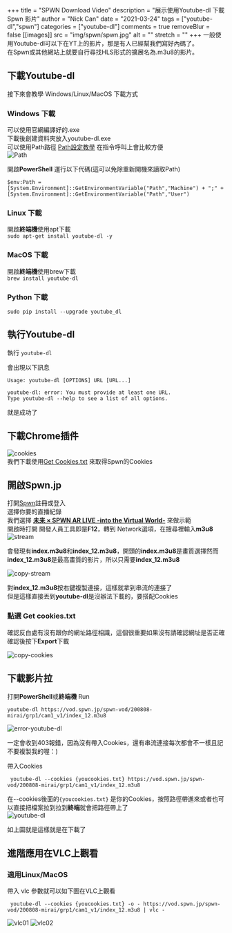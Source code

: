 +++
title = "SPWN Download Video"
description = "展示使用Youtube-dl 下載Spwn 影片"
author = "Nick Can"
date = "2021-03-24"
tags = ["youtube-dl","spwn"]
categories = ["youtube-dl"]
comments = true
removeBlur = false
[[images]]
  src = "img/spwn/spwn.jpg"
  alt = ""
  stretch = ""
+++
一般使用Youtube-dl可以下在YT上的影片，那是有人已經幫我們寫好內碼了。  
在Spwn或其他網站上就要自行尋找HLS形式的擴展名為.m3u8的影片。

## 下載Youtube-dl

接下來會教學 Windows/Linux/MacOS 下載方式

### Windows 下載

可以使用官網編譯好的.exe  
下載後創建資料夾放入youtube-dl.exe  
可以使用Path路徑 [Path設定教學](http://kevinpaper.blogspot.com/2019/04/window10-win10.html) 在指令呼叫上會比較方便  
![Path](/nickcan_blog/img/spwn/path01.png)  

開啟**PowerShell** 運行以下代碼(這可以免除重新開機來讀取Path)  

```shell
$env:Path = [System.Environment]::GetEnvironmentVariable("Path","Machine") + ";" + [System.Environment]::GetEnvironmentVariable("Path","User")
```

### Linux 下載

開啟**終端機**使用apt下載  
`sudo apt-get install youtube-dl -y`

### MacOS 下載

開啟**終端機**使用brew下載  
`brew install youtube-dl`

### Python 下載

`sudo pip install --upgrade youtube_dl`

## 執行Youtube-dl

執行
`youtube-dl`

會出現以下訊息

```text
Usage: youtube-dl [OPTIONS] URL [URL...]

youtube-dl: error: You must provide at least one URL.
Type youtube-dl --help to see a list of all options.
```

就是成功了

## 下載Chrome插件

![cookies](/nickcan_blog/img/spwn/cookies.png)  
我們下載使用[Get Cookies.txt](https://chrome.google.com/webstore/detail/get-cookiestxt/bgaddhkoddajcdgocldbbfleckgcbcid)
來取得Spwn的Cookies

## 開啟Spwn.jp

打開[Spwn](https://spwn.jp)註冊或登入  
選擇你要的直播紀錄  
我們選擇 [**未来 × SPWN AR LIVE -into the Virtual World-**](https://spwn.jp/events/200808-mirai/streaming) 來做示範  
開啟時打開 開發人員工具即是**F12**，轉到 Network選項，在搜尋裡輸入**m3u8**  
![stream](/nickcan_blog/img/spwn/stream.png)  

會發現有**index.m3u8**和**index_12.m3u8**，開頭的**index.m3u8**是畫質選擇然而  
**index_12.m3u8**是最高畫質的影片，所以只需要**index_12.m3u8**  

![copy-stream](/nickcan_blog/img/spwn/copy-stream.png)

對**index_12.m3u8**按右鍵複製連接，這樣就拿到串流的連接了  
但是這樣直接丟到**youtube-dl**是沒辦法下載的，要搭配Cookies  

### 點選 Get cookies.txt

確認反白處有沒有跟你的網址路徑相識，這個很重要如果沒有請確認網址是否正確
確認後按下**Export**下載  

![copy-cookies](/nickcan_blog/img/spwn/copy-cookies.png)

## 下載影片拉

打開**PowerShell**或**終端機** Run

```shell
youtube-dl https://vod.spwn.jp/spwn-vod/200808-mirai/grp1/cam1_v1/index_12.m3u8
```

![error-youtube-dl](/nickcan_blog/img/spwn/error-youtube-dl.png)

一定會收到403報錯，因為沒有帶入Cookies，還有串流連接每次都會不一樣且記不要複製我的喔：)  

帶入Cookies

```shell
 youtube-dl --cookies {youcookies.txt} https://vod.spwn.jp/spwn-vod/200808-mirai/grp1/cam1_v1/index_12.m3u8
```

在--cookies後面的`{youcookies.txt}` 是你的Cookies，按照路徑帶進來或者也可以直接把檔案拉到拉到**終端**就會把路徑帶上了  
![youtube-dl](/nickcan_blog/img/spwn/youtube-dl.png)

如上圖就是這樣就是在下載了  

## 進階應用在VLC上觀看

### 適用Linux/MacOS

帶入 vlc 參數就可以如下圖在VLC上觀看

```shell
 youtube-dl --cookies {youcookies.txt} -o - https://vod.spwn.jp/spwn-vod/200808-mirai/grp1/cam1_v1/index_12.m3u8 | vlc -
```

![vlc01](/nickcan_blog/img/spwn/vlc01.png)
![vlc02](/nickcan_blog/img/spwn/vlc02.png)
